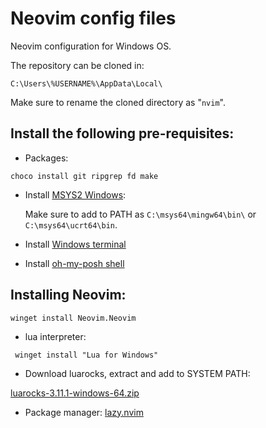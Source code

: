 # Neovim config files

Neovim configuration for Windows OS.

The repository can be cloned in:

```
C:\Users\%USERNAME%\AppData\Local\
```

Make sure to rename the cloned directory as "```nvim```".


## Install the following pre-requisites:

- Packages:

```console
choco install git ripgrep fd make
```

- Install [MSYS2 Windows](https://www.msys2.org/):

    Make sure to add to PATH as ```C:\msys64\mingw64\bin\``` or ```C:\msys64\ucrt64\bin```.

- Install [Windows terminal](https://learn.microsoft.com/en-us/windows/terminal/install)

- Install [oh-my-posh shell](https://ohmyposh.dev/docs/installation/windows)


## Installing Neovim:

```console
winget install Neovim.Neovim
```

- lua interpreter:

```console
 winget install "Lua for Windows"
```

- Download luarocks, extract and add to SYSTEM PATH:

[luarocks-3.11.1-windows-64.zip](https://luarocks.github.io/luarocks/releases/luarocks-3.11.1-windows-64.zip)

- Package manager: [lazy.nvim](https://github.com/folke/lazy.nvim)
